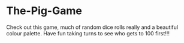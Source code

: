 # The-Pig-Game
Check out this game, much of random dice rolls really and a beautiful colour palette.
Have fun taking turns to see who gets to 100 first!!!

